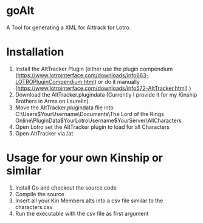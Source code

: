# goAlt

A Tool for generating a XML for Alttrack for Lotro.

# Installation

1. Install the AltTracker Plugin (either use the plugin compendium (https://www.lotrointerface.com/downloads/info663-LOTROPluginCompendium.html) or do it manually (https://www.lotrointerface.com/downloads/info572-AltTracker.html) )
2. Download the AltTracker.plugindata (Currently I provide it for my Kinship Brothers in Arms on Laurelin)
3. Move the AltTracker.plugindata file into C:\Users\$YourUsername\Documents\The Lord of the Rings Online\PluginData\$YourLotroUsername\$YourServer\AllCharacters
4. Open Lotro set the AltTracker plugin to load for all Characters
5. Open AltTracker via /at

# Usage for your own Kinship or similar

1. Install Go and checkout the source code
2. Compile the source
3. Insert all your Kin Members alts into a csv file similar to the characters.csv
4. Run the executable with the csv file as first argument